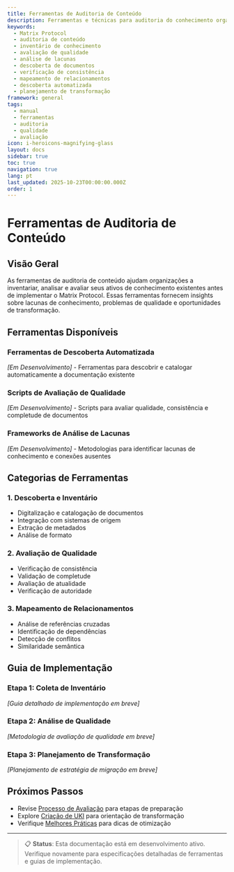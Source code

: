 ```yaml
---
title: Ferramentas de Auditoria de Conteúdo
description: Ferramentas e técnicas para auditoria do conhecimento organizacional existente
keywords:
  - Matrix Protocol
  - auditoria de conteúdo
  - inventário de conhecimento
  - avaliação de qualidade
  - análise de lacunas
  - descoberta de documentos
  - verificação de consistência
  - mapeamento de relacionamentos
  - descoberta automatizada
  - planejamento de transformação
framework: general
tags:
  - manual
  - ferramentas
  - auditoria
  - qualidade
  - avaliação
icon: i-heroicons-magnifying-glass
layout: docs
sidebar: true
toc: true
navigation: true
lang: pt
last_updated: 2025-10-23T00:00:00.000Z
order: 1
---
```


# Ferramentas de Auditoria de Conteúdo

## Visão Geral

As ferramentas de auditoria de conteúdo ajudam organizações a inventariar, analisar e avaliar seus ativos de conhecimento existentes antes de implementar o Matrix Protocol. Essas ferramentas fornecem insights sobre lacunas de conhecimento, problemas de qualidade e oportunidades de transformação.

## Ferramentas Disponíveis

### Ferramentas de Descoberta Automatizada
*[Em Desenvolvimento]* - Ferramentas para descobrir e catalogar automaticamente a documentação existente

### Scripts de Avaliação de Qualidade
*[Em Desenvolvimento]* - Scripts para avaliar qualidade, consistência e completude de documentos

### Frameworks de Análise de Lacunas
*[Em Desenvolvimento]* - Metodologias para identificar lacunas de conhecimento e conexões ausentes

## Categorias de Ferramentas

### 1. Descoberta e Inventário
- Digitalização e catalogação de documentos
- Integração com sistemas de origem
- Extração de metadados
- Análise de formato

### 2. Avaliação de Qualidade
- Verificação de consistência
- Validação de completude
- Avaliação de atualidade
- Verificação de autoridade

### 3. Mapeamento de Relacionamentos
- Análise de referências cruzadas
- Identificação de dependências
- Detecção de conflitos
- Similaridade semântica

## Guia de Implementação

### Etapa 1: Coleta de Inventário
*[Guia detalhado de implementação em breve]*

### Etapa 2: Análise de Qualidade
*[Metodologia de avaliação de qualidade em breve]*

### Etapa 3: Planejamento de Transformação
*[Planejamento de estratégia de migração em breve]*

## Próximos Passos

- Revise [Processo de Avaliação](../assessment) para etapas de preparação
- Explore [Criação de UKI](../uki-creation) para orientação de transformação
- Verifique [Melhores Práticas](../reference/best-practices) para dicas de otimização

---

> 📋 **Status**: Esta documentação está em desenvolvimento ativo. Verifique novamente para especificações detalhadas de ferramentas e guias de implementação.
